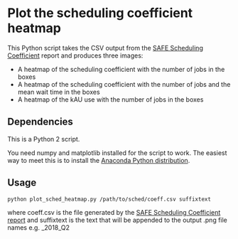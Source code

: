 # Plot the scheduling coefficient heatmap #

This Python script takes the CSV output from the [SAFE Scheduling Coefficient](https://www.archer.ac.uk/safe/TransitionServlet/ReportTemplate//SchedulingCoefficient/-/Transition=View)
report and produces three images:

* A heatmap of the scheduling coefficient with the number of jobs in the 
boxes
* A heatmap of the scheduling coefficient with the number of jobs and the mean
wait time in the boxes
* A heatmap of the kAU use with the number of jobs in the boxes

## Dependencies ##

This is a Python 2 script.

You need numpy and matplotlib installed for the script to work. The easiest
way to meet this is to install the [Anaconda Python distribution](https://anaconda.org/).

## Usage ##

    python plot_sched_heatmap.py /path/to/sched/coeff.csv suffixtext

where coeff.csv is the file generated by the [SAFE Scheduling Coefficient report](https://www.archer.ac.uk/safe/TransitionServlet/ReportTemplate//SchedulingCoefficient/-/Transition=View)
and suffixtext is the text that will be appended to the output .png file names e.g. _2018_Q2
